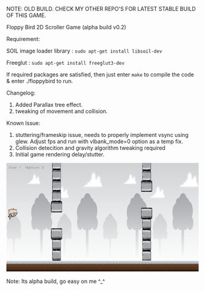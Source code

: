 NOTE: OLD BUILD. CHECK MY OTHER REPO'S FOR LATEST STABLE BUILD OF THIS GAME.

Floppy Bird 2D Scroller Game  (alpha build v0.2)

Requirement:

SOIL image loader library : `sudo apt-get install libsoil-dev`

Freeglut : `sudo apt-get install freeglut3-dev`

If required packages are satisfied, then just enter `make` to compile the code & enter ./floppybird to run.

Changelog:
1. Added Parallax tree effect.
2. tweaking of movement and collision.

Known Issue:

1. stuttering/frameskip issue, needs to properly implement vsync using glew. Adjust fps and run with vlbank_mode=0 option as a temp fix.
2. Collision detecition and gravity algorithm tweaking required
3. Initial game rendering delay/stutter.

![Alt text](/WorkOut/temp_files/floppy.jpg?raw=true "floppy")

Note: Its alpha build, go easy on me ^_^
